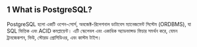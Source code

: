 ## 1 What is PostgreSQL?
PostgreSQL হলো একটি ওপেন-সোর্স, অবজেক্ট-রিলেশনাল ডাটাবেস ম্যানেজমেন্ট সিস্টেম (ORDBMS), যা SQL ভিত্তিক এবং ACID কমপ্লায়েন্ট। এটি স্কেলেবল এবং একাধিক অ্যাডভান্সড ফিচার সমর্থন করে, যেমন ট্রানজেকশন, ভিউ, স্টোরড প্রোসিডিওর, এবং কাস্টম টাইপ।
